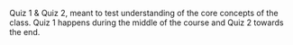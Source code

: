 Quiz 1 & Quiz 2, meant to test understanding of the core concepts of the class. Quiz 1 happens during the middle of the course and Quiz 2 towards the end.
